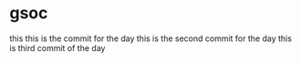 # gsoc
this 
this is the commit for the day 
this is the second commit for the day 
this is third commit of the day 
